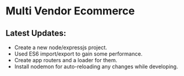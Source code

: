 # Multi Vendor Ecommerce
## Latest Updates:
- Create a new node/expressjs project.
- Used ES6 import/export to gain some performance.
- Create app routers and a loader for them.
- Install nodemon for auto-reloading any changes while developing.